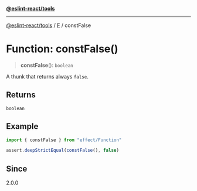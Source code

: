 [**@eslint-react/tools**](../../../README.md)

***

[@eslint-react/tools](../../../README.md) / [F](../README.md) / constFalse

# Function: constFalse()

> **constFalse**(): `boolean`

A thunk that returns always `false`.

## Returns

`boolean`

## Example

```ts
import { constFalse } from "effect/Function"

assert.deepStrictEqual(constFalse(), false)
```

## Since

2.0.0
